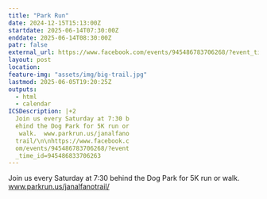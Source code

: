 ```yaml
---
title: "Park Run"
date: 2024-12-15T15:13:00Z
startdate: 2025-06-14T07:30:00Z
enddate: 2025-06-14T08:30:00Z
patr: false
external_url: https://www.facebook.com/events/945486783706268/?event_time_id=945486833706263
layout: post
location: 
feature-img: "assets/img/big-trail.jpg"
lastmod: 2025-06-05T19:20:25Z
outputs:
  - html
  - calendar
ICSDescription: |+2
  Join us every Saturday at 7:30 b  ehind the Dog Park for 5K run or   walk.  www.parkrun.us/janalfano  trail/\n\nhttps://www.facebook.c  om/events/945486783706268/?event  _time_id=945486833706263
---
```


Join us every Saturday at 7&#58;30 behind the Dog Park for 5K run or walk.  www.parkrun.us/janalfanotrail/<br>
  <br>
  
